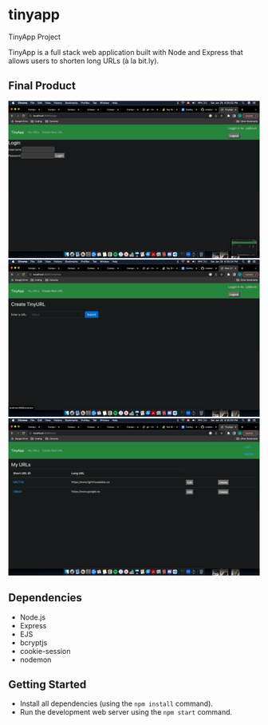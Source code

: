 # tinyapp
 TinyApp Project

TinyApp is a full stack web application built with Node and Express that allows users to shorten long URLs (à la bit.ly).

## Final Product
!["Login Page"](https://github.com/Juelzlum/tinyapp/blob/main/docs/TIny%20App%20Login.png?raw=true)
!["New Url Page"](https://github.com/Juelzlum/tinyapp/blob/main/docs/New%20Url.png?raw=true)
!["Url Page"](https://github.com/Juelzlum/tinyapp/blob/main/docs/Urls%20page.png?raw=true)

## Dependencies

- Node.js
- Express
- EJS
- bcryptjs
- cookie-session
- nodemon 


## Getting Started

- Install all dependencies (using the `npm install` command).
- Run the development web server using the `npm start` command.